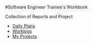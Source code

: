 #Software Engineer Trainee's Workbook

Collection of Reports and Project

* [Daily Plans](report/daily-plans.md)
* [Worklogs](report/worklogs.md)
* [My Projects](my-projects.md)
